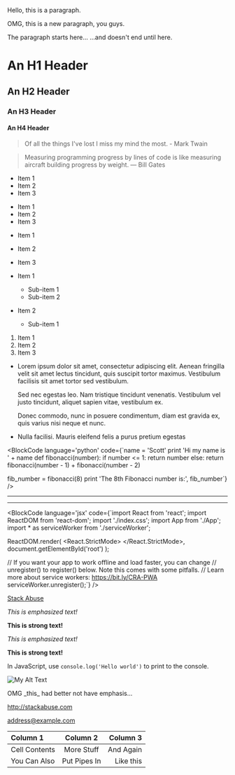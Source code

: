 Hello, this is a paragraph.

OMG, this is a new paragraph, you guys.

The paragraph starts here...
...and doesn't end until here.

# An H1 Header

## An H2 Header

### An H3 Header

#### An H4 Header

> Of all the things I've lost
> I miss my mind the most. - Mark Twain

> Measuring programming progress by lines of code is like measuring aircraft building progress by weight. — Bill Gates

- Item 1
- Item 2
- Item 3

* Item 1
* Item 2
* Item 3

- Item 1
- Item 2
- Item 3

- Item 1
  - Sub-item 1
  - Sub-item 2
- Item 2
  - Sub-item 1

1. Item 1
2. Item 2
3. Item 3

- Lorem ipsum dolor sit amet, consectetur adipiscing elit. Aenean fringilla velit sit amet lectus tincidunt, quis suscipit tortor maximus. Vestibulum facilisis sit amet tortor sed vestibulum.

  Sed nec egestas leo. Nam tristique tincidunt venenatis. Vestibulum vel justo tincidunt, aliquet sapien vitae, vestibulum ex.

  Donec commodo, nunc in posuere condimentum, diam est gravida ex, quis varius nisi neque et nunc.

- Nulla facilisi. Mauris eleifend felis a purus pretium egestas

<BlockCode
language='python'
code={`name = 'Scott'
print 'Hi my name is ' + name
def fibonacci(number):
    if number <= 1:
      return number
    else:
      return
    fibonacci(number - 1) + fibonacci(number - 2)

fib_number = fibonacci(8)
print 'The 8th Fibonacci number is:', fib_number`}
/>

---

---

<BlockCode
language='jsx'
code={`import React from 'react';
import ReactDOM from 'react-dom';
import './index.css';
import App from './App';
import \* as serviceWorker from './serviceWorker';

ReactDOM.render(
<React.StrictMode>
<App />
</React.StrictMode>,
document.getElementById('root')
);

// If you want your app to work offline and load faster, you can change
// unregister() to register() below. Note this comes with some pitfalls.
// Learn more about service workers: https://bit.ly/CRA-PWA
serviceWorker.unregister();`}
/>

[Stack Abuse](http://stackabuse.com)

_This is emphasized text!_

**This is strong text!**

_This is emphasized text!_

**This is strong text!**

In JavaScript, use <InlineCode language='jsx'>`console.log('Hello world')`</InlineCode> to print to the console.

![My Alt Text](https://images.unsplash.com/photo-1600498694096-ee239a7f0494?ixlib=rb-1.2.1&auto=format&fit=crop&w=1949&q=80 'My Optional Title Text')

OMG \_this\_ had better not have emphasis...

<http://stackabuse.com>

<address@example.com>

| Column 1      |   Column 2   |  Column 3 |
| :------------ | :----------: | --------: |
| Cell Contents |  More Stuff  | And Again |
| You Can Also  | Put Pipes In | Like this |
